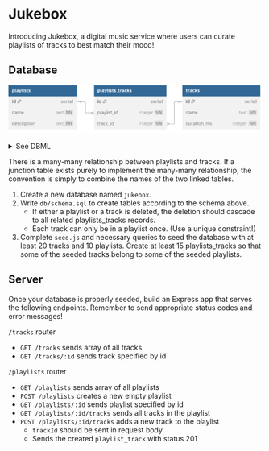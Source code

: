 # Jukebox

Introducing Jukebox, a digital music service where users can curate playlists of tracks to
best match their mood!

## Database

![](schema.svg)

<details>
<summary>See DBML</summary>

```dbml
table playlists {
  id serial [pk]
  name text [not null]
  description text [not null]
}

table playlists_tracks {
  id serial [pk]
  playlist_id integer [not null]
  track_id integer [not null]

  indexes {
    (playlist_id, track_id) [unique]
  }
}

table tracks {
  id serial [pk]
  name text [not null]
  duration_ms integer [not null]
}

Ref: playlists.id < playlists_tracks.playlist_id
Ref: tracks.id < playlists_tracks.track_id
```

</details>

There is a many-many relationship between playlists and tracks. If a junction table exists
purely to implement the many-many relationship, the convention is simply to combine the
names of the two linked tables.

1. Create a new database named `jukebox`.
2. Write `db/schema.sql` to create tables according to the schema above.
   - If either a playlist or a track is deleted, the deletion should cascade to all
     related playlists_tracks records.
   - Each track can only be in a playlist once. (Use a unique constraint!)
3. Complete `seed.js` and necessary queries to seed the database with at least
   20 tracks and 10 playlists. Create at least 15 playlists_tracks so that some of
   the seeded tracks belong to some of the seeded playlists.

## Server

Once your database is properly seeded, build an Express app that serves the following
endpoints. Remember to send appropriate status codes and error messages!

`/tracks` router

- `GET /tracks` sends array of all tracks
- `GET /tracks/:id` sends track specified by id

`/playlists` router

- `GET /playlists` sends array of all playlists
- `POST /playlists` creates a new empty playlist
- `GET /playlists/:id` sends playlist specified by id
- `GET /playlists/:id/tracks` sends all tracks in the playlist
- `POST /playlists/:id/tracks` adds a new track to the playlist
  - `trackId` should be sent in request body
  - Sends the created `playlist_track` with status 201
